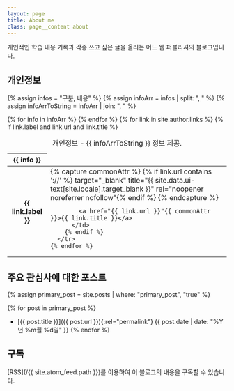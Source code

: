 ```yaml
---
layout: page
title: About me
class: page__content about
---
```


개인적인 학습 내용 기록과 각종 쓰고 싶은 글을 올리는 어느 웹 퍼블리셔의 블로그입니다.

## 개인정보

{% assign infos = "구분, 내용" %}
{% assign infoArr = infos | split: ", " %}
{% assign infoArrToString = infoArr | join: ", " %}

<table class="info__tbl">
  <caption class="sr-only2">개인정보 - {{ infoArrToString }} 정보 제공.</caption>
  <thead>
    <tr>
      {% for info in infoArr %}
        <th scope="col">{{ info }}</th>
      {% endfor %}
    </tr>
  </thead>
  <tbody>
    {% for link in site.author.links %}
      <tr>
        {% if link.label and link.url and link.title %}
          <th scope="row">{{ link.label }}</th>
          <td class="align--left">
            {% capture commonAttr %}
              {% if link.url contains '://' %} target="_blank" title="{{ site.data.ui-text[site.locale].target_blank }}" rel="noopener noreferrer nofollow"{% endif %}
            {% endcapture %}

            <a href="{{ link.url }}"{{ commonAttr }}>{{ link.title }}</a>
          </td>
        {% endif %}
      </tr>
    {% endfor %}
  </tbody>
</table>

## 주요 관심사에 대한 포스트

{% assign primary_post = site.posts | where: "primary_post", "true" %}

{% for post in primary_post %}
- [{{ post.title }}]({{ post.url }}){:rel="permalink"} <span class="archive__list__date">{{ post.date | date: "%Y년 %m월 %d일" }}</span>
{% endfor %}

## 구독

[RSS](/{{ site.atom_feed.path }})를 이용하여 이 블로그의 내용을 구독할 수 있습니다.